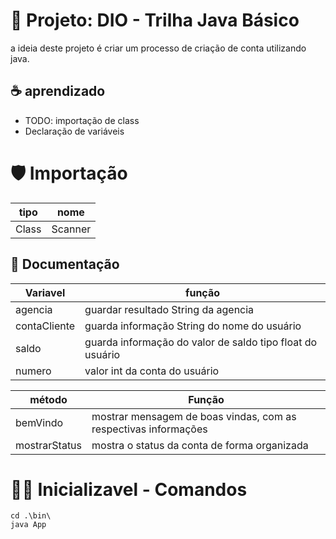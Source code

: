 
# 💸 Projeto: DIO - Trilha Java Básico 
 a ideia deste projeto é criar um processo de criação de conta utilizando java. 
 
## ☕ aprendizado
- TODO: importação de class
- Declaração de variáveis
  
# 🛡 Importação

| tipo | nome |
|---|---|
| Class | Scanner|

## 📂 Documentação
| Variavel | função |
|--|--|
|agencia | guardar resultado String da agencia |
| contaCliente | guarda informação String do nome do usuário| 
| saldo | guarda informação  do valor de saldo tipo float do usuário|
|numero | valor int da conta do usuário |

|método | Função |
|-----|-----|
|bemVindo| mostrar mensagem de boas vindas, com as respectivas informações |
|mostrarStatus| mostra o status da conta de forma organizada|

# 👨‍💻 Inicializavel - Comandos 

```
cd .\bin\
java App
```
